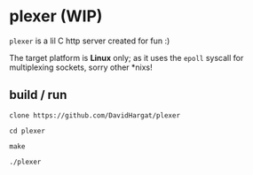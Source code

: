 # plexer (WIP)

`plexer` is a lil C http server created for fun :)

The target platform is **Linux** only; as it uses the `epoll` syscall for multiplexing sockets, sorry other *nixs!

## build / run

```
clone https://github.com/DavidHargat/plexer

cd plexer

make

./plexer
```
